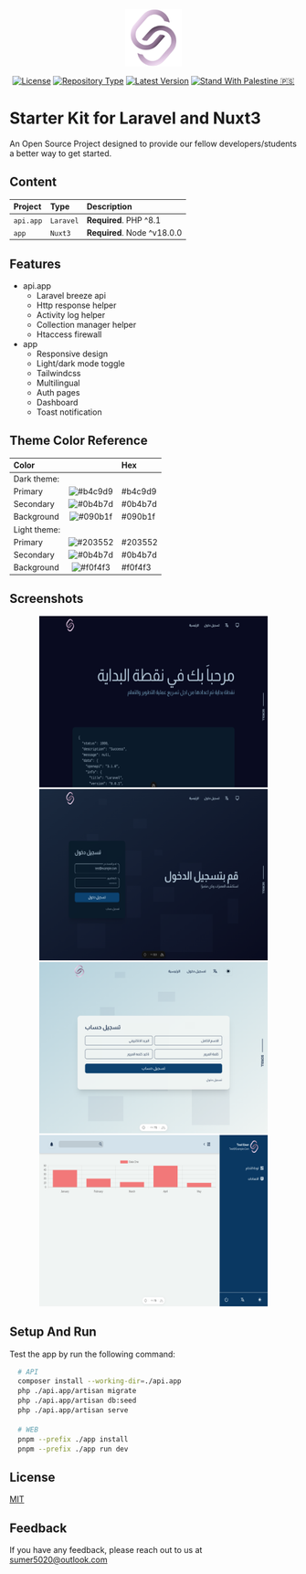 <p align="center"><img src="logo.svg" width="100" height="100" alt="sumer5020"></p>
<p align="center">
<a href="https://choosealicense.com/licenses/mit/"><img src="https://img.shields.io/badge/License-MIT-green.svg" alt="License"></a>
<a href="#"><img src="https://img.shields.io/badge/Type-Nuxt_WEB_&_Laravel_API_Template-black" alt="Repository Type"></a>
<a href="#"><img src="https://img.shields.io/badge/Latest_Version-0.0.1-blue" alt="Latest Version"></a>
    <a href="#"><img src="https://img.shields.io/badge/Stand_With_Palestine_🇵🇸-white" alt="Stand With Palestine 🇵🇸"></a>
</p>

# Starter Kit for Laravel and Nuxt3

An Open Source Project designed to provide our fellow developers/students a better way to get started.

## Content

| Project   | Type          | Description                     |
| :-------- | :------------ | :------------------------------ |
| `api.app` | `Laravel`     | **Required**. PHP ^8.1          |
| `app`     | `Nuxt3`       | **Required**. Node ^v18.0.0     |

## Features

- api.app
  - Laravel breeze api
  - Http response helper
  - Activity log helper
  - Collection manager helper
  - Htaccess firewall
- app
  - Responsive design
  - Light/dark mode toggle
  - Tailwindcss
  - Multilingual
  - Auth pages
  - Dashboard
  - Toast notification

## Theme Color Reference

| Color              |                                                          | Hex     |
| :---------------- | :-------------------------------------------------------:| :-------|
| Dark theme:       |                                                          |         |
| Primary           | ![#b4c9d9](https://via.placeholder.com/10/b4c9d9?text=+) | #b4c9d9 |
| Secondary         | ![#0b4b7d](https://via.placeholder.com/10/0b4b7d?text=+) | #0b4b7d |
| Background        | ![#090b1f](https://via.placeholder.com/10/090b1f?text=+) | #090b1f |
| Light theme:      |                                                          |         |
| Primary           | ![#203552](https://via.placeholder.com/10/203552?text=+) | #203552 |
| Secondary         | ![#0b4b7d](https://via.placeholder.com/10/0b4b7d?text=+) | #0b4b7d |
| Background        | ![#f0f4f3](https://via.placeholder.com/10/f0f4f3?text=+) | #f0f4f3 |

## Screenshots

<p align="center">
<img width="400" height="300" src="home.png" alt="Home Screenshot">
<img width="400" height="300" src="login.png" alt="Login Screenshot">
<img width="400" height="300" src="register.png" alt="Register Screenshot">
<img width="400" height="300" src="dashboard.png" alt="Dashboard Screenshot">
</p>

## Setup And Run

Test the app by run the following command:

```bash
  # API
  composer install --working-dir=./api.app
  php ./api.app/artisan migrate
  php ./api.app/artisan db:seed
  php ./api.app/artisan serve

  # WEB
  pnpm --prefix ./app install
  pnpm --prefix ./app run dev
```

## License

[MIT](./LICENSE.md)

## Feedback

If you have any feedback, please reach out to us at <sumer5020@outlook.com>
